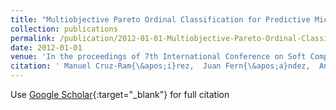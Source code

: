 ```yaml
---
title: "Multiobjective Pareto Ordinal Classification for Predictive Microbiology"
collection: publications
permalink: /publication/2012-01-01-Multiobjective-Pareto-Ordinal-Classification-for-Predictive-Microbiology
date: 2012-01-01
venue: 'In the proceedings of 7th International Conference on Soft Computing Models in Industrial and Environmental Applications (SOCO&apos;12)'
citation: ' Manuel Cruz-Ram{\&apos;i}rez,  Juan Fern{\&apos;a}ndez,  Antonio Valero,  Pedro Guti{\&apos;e}rrez,  C{\&apos;e}sar Herv{\&apos;a}s-Mart{\&apos;i}nez, &quot;Multiobjective Pareto Ordinal Classification for Predictive Microbiology.&quot; In the proceedings of 7th International Conference on Soft Computing Models in Industrial and Environmental Applications (SOCO&amp;apos;12), 2012.'
---
```

Use [Google Scholar](https://scholar.google.com/scholar?q=Multiobjective+Pareto+Ordinal+Classification+for+Predictive+Microbiology){:target="_blank"} for full citation